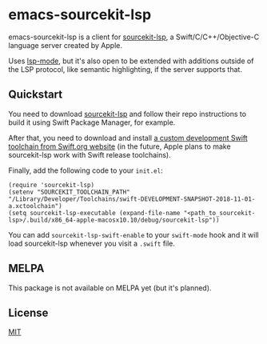 # emacs-sourcekit-lsp

emacs-sourcekit-lsp is a client for [sourcekit-lsp](https://github.com/apple/sourcekit-lsp), a Swift/C/C++/Objective-C language server created by Apple.

Uses [lsp-mode](https://github.com/emacs-lsp/lsp-mode), but it's also open to be extended with additions outside of the LSP protocol, like semantic highlighting, if the server supports that.

## Quickstart

You need to download [sourcekit-lsp](https://github.com/apple/sourcekit-lsp) and follow their repo instructions to build it using Swift Package Manager, for example.

After that, you need to download and install [a custom development Swift toolchain from Swift.org website](https://swift.org/builds/development/xcode/swift-DEVELOPMENT-SNAPSHOT-2018-11-01-a/swift-DEVELOPMENT-SNAPSHOT-2018-11-01-a-osx.pkg) (in the future, Apple plans to make sourcekit-lsp work with Swift release toolchains).

Finally, add the following code to your `init.el`:

```elisp
(require 'sourcekit-lsp)
(setenv "SOURCEKIT_TOOLCHAIN_PATH" "/Library/Developer/Toolchains/swift-DEVELOPMENT-SNAPSHOT-2018-11-01-a.xctoolchain")
(setq sourcekit-lsp-executable (expand-file-name "<path_to_sourcekit-lsp>/.build/x86_64-apple-macosx10.10/debug/sourcekit-lsp"))
```

You can add `sourcekit-lsp-swift-enable` to your `swift-mode` hook and it will load sourcekit-lsp whenever you visit a `.swift` file.

## MELPA

This package is not available on MELPA yet (but it's planned).

## License

[MIT](http://opensource.org/licenses/MIT)
